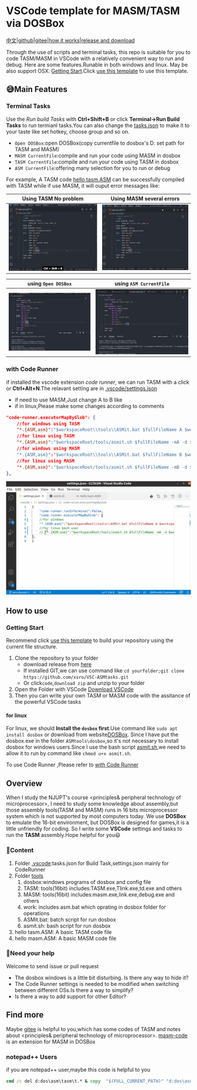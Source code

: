 # VSCode template for MASM/TASM via DOSBox

[中文](readme.zh.md)|[github](https://github.com/xsro/VSC-ASMtasks)|[gitee](https://gitee.com/chenliucx/VSC-ASMtasks)|[how it works](doc/how-it-work.md)|[release and download](https://github.com/xsro/VSC-ASMtasks/releases)

Through the use of scripts and terminal tasks, this repo is suitable for you to code TASM/MASM in VSCode with a relatively convenient way to run and debug. Here are some features.Runable in both windows and linux. May be also support OSX. [Getting Start](#getting-start).Click [use this template](https://github.com/xsro/VSC-ASMtasks/generate) to use this template.

## :sweat_smile:Main Features

### Terminal Tasks

Use the *Run build Tasks* with **Ctrl+Shift+B** or click **Terminal->Run Build Tasks** to run termianl tasks.You can also change the [tasks.json](.vscode/tasks.json) to make it to your taste like set hotkey, choose group and so on.

- `Open DOSBox`:open DOSBox(copy currentfile to dosbox's D: set path for TASM and MASM)
- `MASM CurrentFile`:compile and run your code using MASM in dosbox
- `TASM CurrentFile`:compile and run your code using TASM in dosbox
- `ASM CurrentFile`:offering many selection for you to run or debug

For example, A TASM code [hello tasm.ASM](hello%20tasm.ASM) can be successfully compiled with TASM while if use MASM, it will ouput error messages like:

|Using TASM No problem|Using MASM several errors|
|------|----------|
|![RunBuildTasksSuccess](pics/RunBuildTestsuc.gif)|![RunBuildTasksError](pics/RunBuildTestsErr.gif)|

|using `Open DOSBox`|using `ASM CurrentFile`|
|----|---|
|![dosbox here](pics/Runtasks0.gif)|![7](pics/Runtasks7.gif)|

### with **Code Runner**

if installed the vscode extension *code runner*, we can run TASM with a click or **Ctrl+Alt+N**.The relavant setting are in [.vscode/settings.json](.vscode/settings.json)

- if need to use MASM,Just change A to B like
- if in linux,Please make some changes according to comments

```json
"code-runner.executorMapByGlob": {
    //for windows using TASM
    "*.{ASM,asm}":"$workspaceRoot\\tools\\ASMit.bat $fullFileName A $workspaceRoot\\tools $workspaceRoot\\tools\\work",
    //for linux using TASM
    "*.{ASM,asm}":"$workspaceRoot/tools/asmit.sh $fullFileName -mA -d $workspaceRoot/tools"
    //for windows using MASM
    "*.{ASM,asm}":"$workspaceRoot\\tools\\ASMit.bat $fullFileName B $workspaceRoot\\tools $workspaceRoot\\tools\\work",
    //for linux using MASM
    "*.{ASM,asm}":"$workspaceRoot/tools/asmit.sh $fullFileName -mB -d $workspaceRoot/tools"
},
```

![coderunner](pics/CodeRunnerUbuntu.gif)

## How to use

### Getting Start

Recommend click [use this template](https://github.com/xsro/VSC-ASMtasks/generate) to build your repository using the current file structure.

1. Clone the repository to your folder
   - download release from [here](https://gitee.com/chenliucx/CLTASM/releases)
   - If installed GIT,we can use command like `cd yourfolder;git clone https://github.com/xsro/VSC-ASMtasks.git`
   - Or click`code`,`download zip` and unzip to your folder
2. Open the Folder with VSCode [Download VSCode](https://code.visualstudio.com/Download)
3. Then you can write your own TASM or MASM code with the assitance of the powerful VSCode tasks

#### for linux

For linux, we should **Install the `dosbox` first**.Use command like `sudo apt install dosbox` or download from website[DOSBox](https://www.dosbox.com). Since I have put the dosbox.exe in the folder `ASMtools\dosbox`,so it's not necessary to install dosbox for windows users.Since I use the bash script [asmit.sh](tools/asmit.sh),we need to allow it to run by command like `chmod u+x asmit.sh`.

To use Code Runner ,Please refer to [with Code Runner](#with-code-runner)

## Overview

When I study the NJUPT's course <principles& peripheral technology of microprocessor>, I need to study some knowledge about assembly,but those assembly tools(TASM and MASM) runs in 16 bits microprocessor system which is not supported by most computers today. We use **DOSBox** to emulate the 16-bit environment, but DOSBox is designed for games,it is a little unfriendly for coding. So I write some **VSCode** settings and tasks to run the **TASM** assembly.Hope helpful for you:smiley:

### :file_folder:Content

1. Folder [.vscode](.vscode):tasks.json for Build Task,settings.json mainly for CodeRunner
2. Folder [tools](tools)
   1. dosbox:windows programs of dosbox and config file
   2. TASM: tools(16bit) includes:TASM.exe,Tlink.exe,td.exe and others
   3. MASM: tools(16bit) includes:masm.exe,link.exe,debug.exe and others
   4. work: includes asm.bat which oprating in dosbox folder for operations
   5. ASMit.bat: batch script for run dosbox
   6. asmit.sh:  bash script for run dosbox
3. hello tasm.ASM: A basic TASM code file
4. hello masm.ASM: A basic MASM code file

### :raising_hand:Need your help

Welcome to send issue or pull request

- The dosbox windows is a little bit disturbing. Is there any way to hide it?
- The Code Runner settings is needed to be modified when switching between different OSs.Is there a way to simplify?
- Is there a way to add support for other Editor?

## Find more

Maybe [gitee](https://gitee.com/chenliucx/CLTASM) is helpful to you,which has some codes of TASM and notes about <principles& peripheral technology of microprocessor>.
[masm-code](https://github.com/Woodykaixa/masm-code) is an extension for MASM in DOSBox

### notepad++ Users

if you are notepad++ user,maybe this code is helpful to you

```cmd
cmd /c del d:dos\asm\tasm\t.* & copy  "$(FULL_CURRENT_PATH)" "d:dos\asm\tasm\t.asm" & D:\DOS\DOSBox.exe -noautoexec -c "mount c d:dos\asm\tasm"  -c "c:"  -c "tasm/t/zi t.asm" -c "tlink/v/3 t.obj" -c "t.exe" -c "pause" -c "exit"
```
